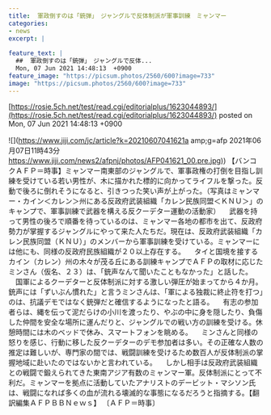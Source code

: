 ```yaml
---
title:  軍政倒すのは「銃弾」　ジャングルで反体制派が軍事訓練　ミャンマー  
categories:
- news
excerpt: |
  
feature_text: |
  ##  軍政倒すのは「銃弾」　ジャングルで反体...
  Mon, 07 Jun 2021 14:48:13  +0900
feature_image: "https://picsum.photos/2560/600?image=733"
image: "https://picsum.photos/2560/600?image=733"
---
```


[https://rosie.5ch.net/test/read.cgi/editorialplus/1623044893/](https://rosie.5ch.net/test/read.cgi/editorialplus/1623044893/)
posted on Mon, 07 Jun 2021 14:48:13  +0900

<!--more-->

![](https://www.jiji.com/jc/article?k=20210607041621a amp;g=afp 2021年06月07日11時43分 [https://www.jiji.com/news2/afpnj/photos/AFP041621_00.pre.jpg)](https://www.jiji.com/news2/afpnj/photos/AFP041621_00.pre.jpg)) 【バンコクＡＦＰ＝時事】ミャンマー南東部のジャングルで、軍事政権の打倒を目指し訓練を受けている若い男性が、木に描かれた標的に向かってライフルを撃った。反動で後ろに倒れそうになると、引きつった笑い声が上がった。（写真はミャンマー・カイン＜カレン＞州にある反政府武装組織「カレン民族同盟＜ＫＮＵ＞」のキャンプで、軍事訓練で武器を構える反クーデター運動の活動家） 　武器を持って男性の後ろで順番を待っているのは、ミャンマー各地の都市を出て、反政府勢力が掌握するジャングルにやって来た人たちだ。現在は、反政府武装組織「カレン民族同盟（ＫＮＵ）」のメンバーから軍事訓練を受けている。ミャンマーには他にも、同様の反政府民族組織が２０以上存在する。 　タイと国境を接するカイン（カレン）州の木々が茂る丘にある訓練キャンプでＡＦＰの取材に応じたミンさん（仮名、２３）は、「銃声なんて聞いたこともなかった」と話した。 　国軍によるクーデターと反体制派に対する激しい弾圧が始まってから４か月。銃声には「ずいぶん慣れた」と言うミンさんは、「軍による独裁に終止符を打つ」のは、抗議デモではなく銃弾だと確信するようになったと語る。 　有志の参加者らは、縄を伝って泥だらけの小川を渡ったり、やぶの中に身を隠したり、負傷した仲間を安全な場所に運んだりと、ジャングルでの戦い方の訓練を受ける。休憩時間には木のベッドで休み、スマートフォンを眺める。 　ミンさんと同様の怒りを感じ、行動に移した反クーデターのデモ参加者は多い。その正確な人数の推定は難しいが、専門家の間では、戦闘訓練を受けるため数百人が反体制派の掌握地域に赴いたのではないかと言われている。 　しかし相手は反政府武装組織との戦闘で鍛えられてきた東南アジア有数のミャンマー軍。反体制派にとって不利だ。ミャンマーを拠点に活動していたアナリストのデービット・マシソン氏は、戦闘になれば多くの血が流れる壊滅的な事態になるだろうと指摘する。【翻訳編集ＡＦＰＢＢＮｅｗｓ】 〔ＡＦＰ＝時事〕

